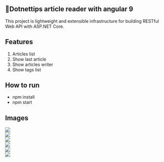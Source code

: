 <div dir="ltr">

## 🥇Dotnettips article reader with angular 9

This project is lightweight and extensible infrastructure for building RESTful Web API with ASP.NET Core.

## Features
1. Articles list
2. Show last article
3. Show articles writer
4. Show tags list

## How to run
- npm install
- npm start

## Images
<img src="http://uupload.ir/files/5n88_annotation_2020-04-13_153458-min.png"/>
<br />
<img src="http://uupload.ir/files/uj7_annotation_2020-04-13_153519-min.png"/>
<br />
<img src="http://uupload.ir/files/hwdg_annotation_2020-04-13_153536-min.png"/>
<br />
<img src="http://uupload.ir/files/bf1b_annotation_2020-04-13_153557-min.png"/>
<br />
<img src="http://uupload.ir/files/6x24_annotation_2020-04-13_153614-min.png"/>
<br />
<img src="http://uupload.ir/files/t3k_annotation_2020-04-13_153629-min.png"/>
<br />
</div>
